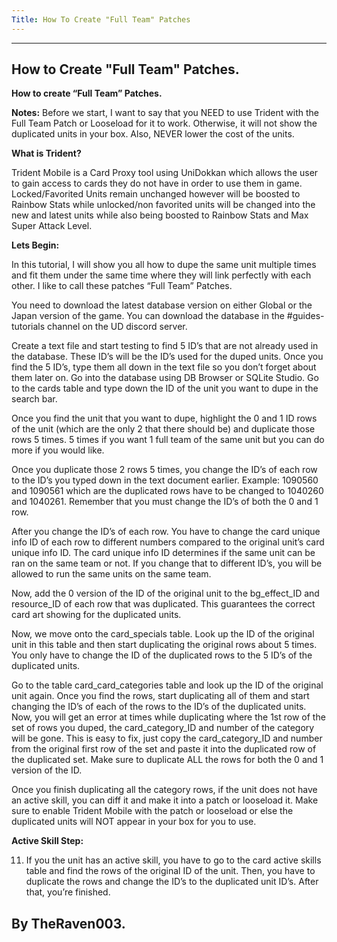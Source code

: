 ```yaml
---
Title: How To Create "Full Team" Patches
---
```

---

## How to Create "Full Team" Patches.
**How to create “Full Team” Patches.**

**Notes:** Before we start, I want to say that you NEED to use Trident with the Full Team Patch or Looseload for it to work. Otherwise, it will not show the duplicated units in your box. Also, NEVER lower the cost of the units.

**What is Trident?**

Trident Mobile is a Card Proxy tool using UniDokkan which allows the user to gain access to cards they do not have in order to use them in game. Locked/Favorited Units remain unchanged however will be boosted to Rainbow Stats while unlocked/non favorited units will be changed into the new and latest units while also being boosted to Rainbow Stats and Max Super Attack Level.

**Lets Begin:**

In this tutorial, I will show you all how to dupe the same unit multiple times and fit them under the same time where they will link perfectly with each other. I like to call these patches “Full Team” Patches.


You need to download the latest database version on either Global or the Japan version of the game. You can download the database in the #guides-tutorials channel on the UD discord server.

Create a text file and start testing to find 5 ID’s that are not already used in the database. These ID’s will be the ID’s used for the duped units. Once you find the 5 ID’s, type them all down in the text file so you don’t forget about them later on.
Go into the database using DB Browser or SQLite Studio. Go to the cards table and type down the ID of the unit you want to dupe in the search bar.

Once you find the unit that you want to dupe, highlight the 0 and 1 ID rows of the unit (which are the only 2 that there should be) and duplicate those rows 5 times. 5 times if you want 1 full team of the same unit but you can do more if you would like.

Once you duplicate those 2 rows 5 times, you change the ID’s of each row to the ID’s you typed down in the text document earlier. Example: 1090560 and 1090561 which are the duplicated rows have to be changed to 1040260 and 1040261. Remember that you must change the ID’s of both the 0 and 1 row.

After you change the ID’s of each row. You have to change the card unique info ID of each row to different numbers compared to the original unit’s card unique info ID. The card unique info ID determines if the same unit can be ran on the same team or not. If you change that to different ID’s, you will be allowed to run the same units on the same team.

Now, add the 0 version of the ID of the original unit to the bg_effect_ID and resource_ID of each row that was duplicated. This guarantees the correct card art showing for the duplicated units.

Now, we move onto the card_specials table. Look up the ID of the original unit in this table and then start duplicating the original rows about 5 times. You only have to change the ID of the duplicated rows to the 5 ID’s of the duplicated units.

Go to the table card_card_categories table and look up the ID of the original unit again. Once you find the rows, start duplicating all of them and start changing the ID’s of each of the rows to the ID’s of the duplicated units. Now, you will get an error at times while duplicating where the 1st row of the set of rows you duped, the card_category_ID and number of the category will be gone. This is easy to fix, just copy the card_category_ID and number from the original first row of the set and paste it into the duplicated row of the duplicated set. Make sure to duplicate ALL the rows for both the 0 and 1 version of the ID.

Once you finish duplicating all the category rows, if the unit does not have an active skill, you can diff it and make it into a patch or looseload it. Make sure to enable Trident Mobile with the patch or looseload or else the duplicated units will NOT appear in your box for you to use.

**Active Skill Step:**

11. If you the unit has an active skill, you have to go to the card active skills table and find the rows of the original ID of the unit. Then, you have to duplicate the rows and change the ID’s to the duplicated unit ID’s. After that, you’re finished.

**By TheRaven003.**
---